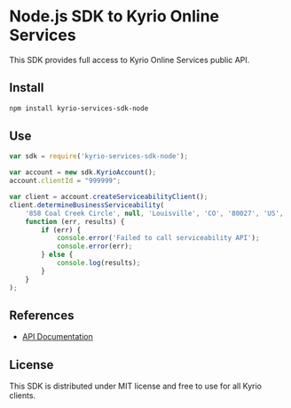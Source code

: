 # Node.js SDK to Kyrio Online Services

This SDK provides full access to Kyrio Online Services public API.

## Install

```bash
npm install kyrio-services-sdk-node
```

## Use

```js
var sdk = require('kyrio-services-sdk-node');

var account = new sdk.KyrioAccount();
account.clientId = "999999";

var client = account.createServiceabilityClient();
client.determineBusinessServiceability(
    '858 Coal Creek Circle', null, 'Louisville', 'CO', '80027', 'US',
    function (err, results) {
        if (err) {
            console.error('Failed to call serviceability API');
            console.error(err);
        } else {
            console.log(results);
        }
    }
);
```

## References

- [API Documentation](https://rawgit.com/KyrioServices/kyrio-services-sdk-node/master/doc/api/index.html)

## License

This SDK is distributed under MIT license and free to use for all Kyrio clients.